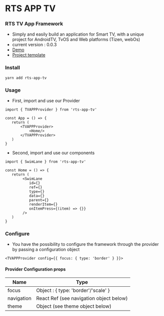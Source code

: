# RTS APP TV #


### RTS TV App Framework ###
* Simply and easily build an application for Smart TV, with a unique project for AndroidTV, TvOS and Web platforms (Tizen, webOs)
* current version : 0.0.3
* [Demo](https://bitbucket.org/tutorials/markdowndemo)
* [Project template](https://bitbucket.org/tutorials/markdowndemo)

### Install ###
```
yarn add rts-app-tv
```
### Usage ###

* First, import and use our Provider
> 
```
import { TVAPPProvider } from 'rts-app-tv'

const App = () => {
   return (
       <TVAPPProvider>
           <Home/>
       </TVAPPProvider>
   )
}
  ```
* Second, import and use our components
```
import { SwimLane } from 'rts-app-tv'

const Home = () => {
   return (
        <SwimLane
           id={}
           ref={}
           type={}
           data={}
           parent={}
           renderItem={}
           onItemPress={(item) => {}}
        />
   )
}
  ```

### Configure ###

* You have the possibility to configure the framework through the provider by passing a configuration object 
> 
```
<TVAPPProvider config={{ focus: { type: 'border' } }}>
```
#### Provider Configuration props

| Name        | Type      
| ----------- | -----------      
| focus        | Object : { type: 'border'/'scale' }        
| navigation     | React Ref  (see navigation object below) 
| theme     | Object (see theme object below)


